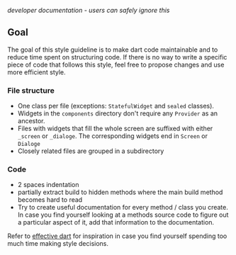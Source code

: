 *developer documentation - users can safely ignore this*

## Goal

The goal of this style guideline is to make dart code maintainable and to reduce time spent on structuring code. If there is no way to write a specific piece of code that follows this style, feel free to propose changes and use more efficient style.

### File structure

- One class per file (exceptions: `StatefulWidget` and `sealed` classes).
- Widgets in the `components` directory don't require any `Provider` as an ancestor.
- Files with widgets that fill the whole screen are suffixed with either `_screen` or `_dialoge`. The corresponding widgets end in `Screen` or `Dialoge`
- Closely related files are grouped in a subdirectory

### Code

- 2 spaces indentation
- partially extract build to hidden methods where the main build method becomes hard to read
- Try to create useful documentation for every method / class you create. In case you find yourself looking at a methods source code to figure out a particular aspect of it, add that information to the documentation.

Refer to [effective dart](https://dart.dev/effective-dart) for inspiration in case you find yourself spending too much time making style decisions.